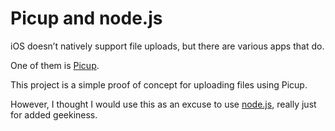 # Picup and node.js

iOS doesn’t natively support file uploads, but there are various apps that do.

One of them is [Picup](http://picupapp.com/).

This project is a simple proof of concept for uploading files using Picup.

However, I thought I would use this as an excuse to use [node.js](http://nodejs.org/), really just for added geekiness.
